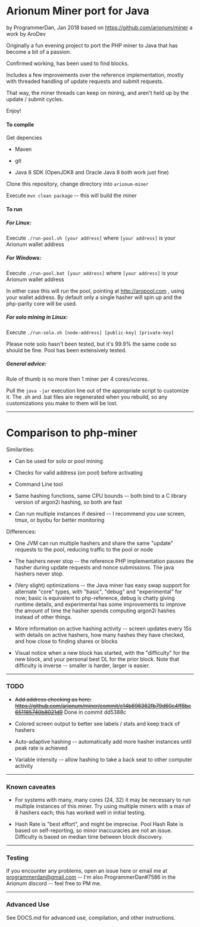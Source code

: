 Arionum Miner port for Java
====================
by ProgrammerDan, Jan 2018
based on https://github.com/arionum/miner a work by AroDev

Originally a fun evening project to port the PHP miner to Java that has become a bit of a passion.

Confirmed working, has been used to find blocks.

Includes a few improvements over the reference implementation, mostly with threaded handling of update requests and submit requests.

That way, the miner threads can keep on mining, and aren't held up by the update / submit cycles. 

Enjoy!

#### To compile

Get depencies

* Maven

* git

* Java 8 SDK (OpenJDK8 and Oracle Java 8 both work just fine) 

Clone this repository, change directory into ```arionum-miner```

Execute ```mvn clean package``` -- this will build the miner

#### To run

##### For Linux:

Execute ```./run-pool.sh [your address]``` where ```[your address]``` is your Arionum wallet address

##### For Windows:

Execute ```./run-pool.bat [your address]``` where ```[your address]``` is your Arionum wallet address

In either case this will run the pool, pointing at http://aropool.com , using your wallet address. By default only a single hasher will spin up and the php-parity core will be used.


##### For solo mining in Linux:

Execute ```./run-solo.sh [node-address] [public-key] [private-key]```

Please note solo hasn't been tested, but it's 99.9% the same code so should be fine. Pool has been extensively tested. 


##### General advice:

Rule of thumb is no more then 1 miner per 4 cores/vcores.

Pull the ```java -jar``` execution line out of the appropriate script to customize it. The .sh and .bat files are regenerated when you rebuild, so any customizations you make to them will be lost.

----------------------
# Comparison to php-miner

Similarities:

* Can be used for solo or pool mining

* Checks for valid address (on pool) before activating

* Command Line tool

* Same hashing functions, same CPU bounds -- both bind to a C library version of argon2i hashing, so both are fast

* Can run multiple instances if desired -- I recommend you use screen, tmux, or byobu for better monitoring

Differences:

* One JVM can run multiple hashers and share the same "update" requests to the pool, reducing traffic to the pool or node

* The hashers never stop -- the reference PHP implementation pauses the hasher during update requests and nonce submissions. The java hashers never stop.

* (Very slight) optimizations -- the Java miner has easy swap support for alternate "core" types, with "basic", "debug" and "experimental" for now; basic is equivalent to php-reference, debug is chatty giving runtime details, and experimental has some improvements to improve the amount of time the hasher spends computing argon2i hashes instead of other things.

* More information on active hashing activity -- screen updates every 15s with details on active hashers, how many hashes they have checked, and how close to finding shares or blocks

* Visual notice when a new block has started, with the "difficulty" for the new block, and your personal best DL for the prior block. Note that difficulty is inverse -- smaller is harder, larger is easier.

---------------------
### TODO

* ~~Add address checking as here: https://github.com/arionum/miner/commit/e14b696362fb79d60c4ff8bc651185740b8021d9~~ Done in commit dd5388c

* Colored screen output to better see labels / stats and keep track of hashers

* Auto-adaptive hashing -- automatically add more hasher instances until peak rate is achieved

* Variable intensity -- allow hashing to take a back seat to other computer activity

---------------------
### Known caveates

* For systems with many, many cores (24, 32) it may be necessary to run multiple instances of this miner. Try using multiple miners with a max of 8 hashers each; this has worked well in initial testing.

* Hash Rate is "best effort", and might be imprecise. Pool Hash Rate is based on self-reporting, so minor inaccuracies are not an issue. Difficulty is based on median time between block discovery.

---------------------
### Testing

If you encounter any problems, open an issue here or email me at programmerdan@gmail.com -- I'm also ProgrammerDan#7586 in the Arionum discord -- feel free to PM me. 

---------------------
### Advanced Use

See DOCS.md for advanced use, compilation, and other instructions.
